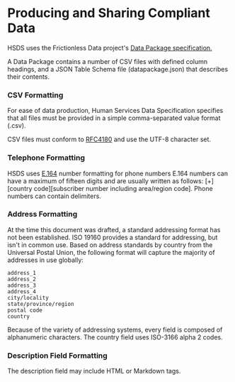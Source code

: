 Producing and Sharing Compliant Data
====================================

HSDS uses the Frictionless Data project's [Data Package specification.](https://specs.frictionlessdata.io/)

A Data Package contains a number of CSV files with defined column headings, and a JSON Table Schema file (datapackage.json) that describes their contents.

### CSV Formatting

For ease of data production, Human Services Data Specification specifies that all files must be provided in a simple comma-separated value format (.csv).

CSV files must conform to [RFC4180](http://tools.ietf.org/html/rfc4180) and use the UTF-8 character set.

### Telephone Formatting

HSDS uses [E.164](http://www.itu.int/rec/T-REC-E.164-201011-I/en) number formatting for phone numbers E.164 numbers can have a maximum of fifteen digits and are usually written as follows: [+][country code][subscriber number including area/region code]. Phone numbers can contain delimiters.

### Address Formatting

At the time this document was drafted, a standard addressing format has not been established. ISO 19160 provides a standard for addressing, but isn't in common use. Based on address standards by country from the Universal Postal Union, the following format will capture the majority of addresses in use globally:

    address_1
    address_2
    address_3
    address_4
    city/locality
    state/province/region
    postal code
    country

Because of the variety of addressing systems, every field is composed of alphanumeric characters. The country field uses ISO-3166 alpha 2 codes.

### Description Field Formatting

The description field may include HTML or Markdown tags.